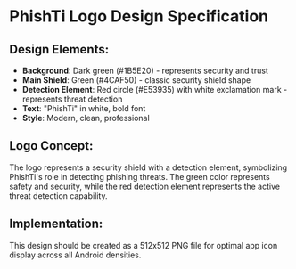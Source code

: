 # PhishTi Logo Design Specification

## Design Elements:
- **Background**: Dark green (#1B5E20) - represents security and trust
- **Main Shield**: Green (#4CAF50) - classic security shield shape
- **Detection Element**: Red circle (#E53935) with white exclamation mark - represents threat detection
- **Text**: "PhishTi" in white, bold font
- **Style**: Modern, clean, professional

## Logo Concept:
The logo represents a security shield with a detection element, symbolizing PhishTi's role in detecting phishing threats. The green color represents safety and security, while the red detection element represents the active threat detection capability.

## Implementation:
This design should be created as a 512x512 PNG file for optimal app icon display across all Android densities.
